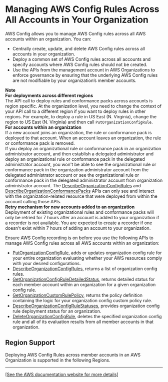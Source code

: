 # Managing AWS Config Rules Across All Accounts in Your Organization<a name="config-rule-multi-account-deployment"></a>

AWS Config allows you to manage AWS Config rules across all AWS accounts within an organization\. You can:
+ Centrally create, update, and delete AWS Config rules across all accounts in your organization\. 
+ Deploy a common set of AWS Config rules across all accounts and specify accounts where AWS Config rules should not be created\.
+ Use the APIs from the management account in AWS Organizations to enforce governance by ensuring that the underlying AWS Config rules are not modifiable by your organization’s member accounts\.

**Note**  
**For deployments across different regions**  
The API call to deploy rules and conformance packs across accounts is region specific\. At the organization level, you need to change the context of your API call to a different region if you want to deploy rules in other regions\. For example, to deploy a rule in US East \(N\. Virginia\), change the region to US East \(N\. Virginia\) and then call `PutOrganizationConfigRule`\.  
**For accounts within an organization**  
If a new account joins an organization, the rule or conformance pack is deployed to that account\. When an account leaves an organization, the rule or conformance pack is removed\.  
If you deploy an organizational rule or conformance pack in an organization administrator account, and then establish a delegated administrator and deploy an organizational rule or conformance pack in the delegated administrator account, you won't be able to see the organizational rule or conformance pack in the organization administrator account from the delegated administrator account or see the organizational rule or conformance pack in the delegated administrator account from organization administrator account\. The [DescribeOrganizationConfigRules](https://docs.aws.amazon.com/config/latest/APIReference/API_DescribeOrganizationConfigRules.html) and [DescribeOrganizationConformancePacks](https://docs.aws.amazon.com/config/latest/APIReference/API_DescribeOrganizationConformancePacks.html) APIs can only see and interact with the organization\-related resource that were deployed from within the account calling those APIs\.   
**Retry mechanism for new accounts added to an organization**  
Deployment of existing organizational rules and conformance packs will only be retried for 7 hours after an account is added to your organization if a recorder is not available\. You are expected to create a recorder if one doesn't exist within 7 hours of adding an account to your organization\.

Ensure AWS Config recording is on before you use the following APIs to manage AWS Config rules across all AWS accounts within an organization:
+ [PutOrganizationConfigRule](https://docs.aws.amazon.com/config/latest/APIReference/API_PutOrganizationConfigRule.html), adds or updates organization config rule for your entire organization evaluating whether your AWS resources comply with your desired configurations\.
+ [DescribeOrganizationConfigRules](https://docs.aws.amazon.com/config/latest/APIReference/API_DescribeOrganizationConfigRules.html), returns a list of organization config rules\.
+ [GetOrganizationConfigRuleDetailedStatus](https://docs.aws.amazon.com/config/latest/APIReference/API_GetOrganizationConfigRuleDetailedStatus.html), returns detailed status for each member account within an organization for a given organization config rule\.
+ [GetOrganizationCustomRulePolicy](https://docs.aws.amazon.com/config/latest/APIReference/API_GetOrganizationCustomRulePolicy.html), returns the policy definition containing the logic for your organization config custom policy rule\.
+ [DescribeOrganizationConfigRuleStatuses](https://docs.aws.amazon.com/config/latest/APIReference/API_DescribeOrganizationConfigRuleStatuses.html), provides organization config rule deployment status for an organization\.
+ [DeleteOrganizationConfigRule](https://docs.aws.amazon.com/config/latest/APIReference/API_DeleteOrganizationConfigRule.html), deletes the specified organization config rule and all of its evaluation results from all member accounts in that organization\.

## Region Support<a name="region-support-org-config-rules"></a>

Deploying AWS Config Rules across member accounts in an AWS Organization is supported in the following Regions\.


****  
[\[See the AWS documentation website for more details\]](http://docs.aws.amazon.com/config/latest/developerguide/config-rule-multi-account-deployment.html)